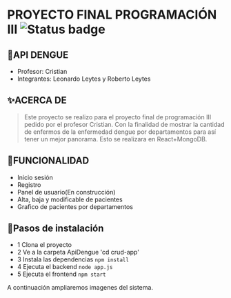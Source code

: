 # PROYECTO FINAL PROGRAMACIÓN III ![Status badge](https://img.shields.io/badge/status-in%20progress-yellow)

## 🚀API DENGUE

* Profesor: Cristian
* Integrantes: Leonardo Leytes y Roberto Leytes


## ✨ACERCA DE

>Este proyecto se realizo para el proyecto final de programación III pedido por el profesor Cristian. Con la finalidad de mostrar la cantidad de enfermos de la enfermedad dengue por departamentos para así tener un mejor panorama. Esto se realizara en React+MongoDB.

## 🦀FUNCIONALIDAD
- Inicio sesión
- Registro
- Panel de usuario(En construcción)
- Alta, baja y modificable de pacientes
- Grafico de pacientes por departamentos

## 🧾Pasos de instalación
- 1 Clona el proyecto
- 2 Ve a la carpeta ApiDengue
  'cd crud-app' 
- 3 Instala las dependencias
  `npm install`
- 4 Ejecuta el backend
  `node app.js`
- 5 Ejecuta el frontend
  `npm start`
  
A continuación ampliaremos imagenes del sistema.
